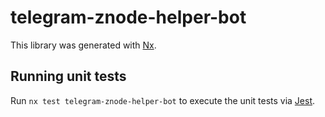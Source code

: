 # telegram-znode-helper-bot

This library was generated with [Nx](https://nx.dev).

## Running unit tests

Run `nx test telegram-znode-helper-bot` to execute the unit tests via [Jest](https://jestjs.io).
